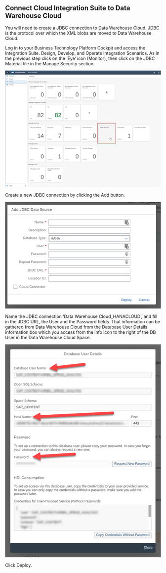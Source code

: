 ## Connect Cloud Integration Suite to Data Warehouse Cloud

You will need to create a JDBC connection to Data Warehouse Cloud.  JDBC is the protocol over which the XML blobs are moved to Data Warehouse Cloud. 

Log in to your Business Technology Platform Cockpit and access the Integration Suite.  Design, Develop, and Operate Integration Scenarios.  As in the previous step click on the ‘Eye‘ icon (Monitor), then click on the JDBC Material tile in the Manage Security section.

![CIS Connection DWC](../images/CISLane_ConnectDWC1.png)

Create a new JDBC connection by clicking the Add button.

![CIS Connection DWC](../images/CISLane_ConnectDWC2.png)

Name the JDBC connection ‘Data Warehouse Cloud_HANACLOUD’, and fill in the JDBC URL, the User and the Password fields.  That information can be gathered from Data Warehouse Cloud from the Database User Details information box which you access from the info icon to the right of the DB User in the Data Warehouse Cloud Space.

![CIS Connection DWC](../images/CISLane_ConnectDWC3.png) 

Click Deploy. 
